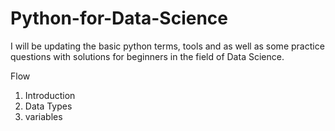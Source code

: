 # Python-for-Data-Science
I will be updating the basic python terms, tools and as well as some practice questions with solutions for beginners in the field of Data Science.

Flow
1. Introduction
2. Data Types
3. variables